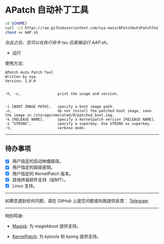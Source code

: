 # APatch 自动补丁工具

```bash
cd ${HOME}
curl -LO https://raw.githubusercontent.com/nya-main/APatchAutoPatchTool/main/AAP.sh
chmod +x AAP.sh
```


*在此之后，您可以在执行命令 tsu 后直接运行 AAP.sh。*


- 运行


使用方法:
```
APatch Auto Patch Tool
Written by nya
Version: 1.0.0


-h, -v,                 print the usage and version.


-i [BOOT IMAGE PATH],   specify a boot image path.
-n,                     do not install the patched boot image, save the image in /storage/emulated/0/patched_boot.img.
-k [RELEASE NAME],      specify a kernelpatch version [RELEASE NAME].
-s "STRING",            specify a superkey. Use STRING as superkey.
-V,                     verbose mode.
```


---


## 待办事项


- [x] 用户指定的启动映像路径。  
- [x] 用户指定的超级密钥。 
- [x] 用户指定的 KernelPatch 版本。 
- [x] 其他终端软件支持（如MT）。
- [x] Linux 支持。
---




如果您遇到任何问题，请在 GitHub 上提交问题或向我提供反馈： [Telegram](https://t.me/RhineNya)


---


特别鸣谢:


- [Magisk](https://github.com/topjohnwu/magisk): 为 magiskboot 提供支持。


- [KernelPatch](https://github.com/bmax121/KernelPatch): 为 kptools 和 kpimg 提供支持。
